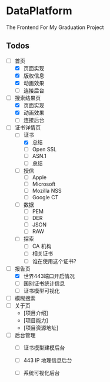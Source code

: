 # DataPlatform
The Frontend For My Graduation Project

## Todos

- [ ] 首页
    - [X] 页面实现
    - [X] 版权信息
    - [X] 动画效果
    - [ ] 连接后台
- [ ] 搜索结果页
    - [X] 页面实现
    - [X] 动画效果
    - [ ] 连接后台
- [ ] 证书详情页
    - [ ] 证书
      - [X] 总结
      - [ ] Open SSL
      - [ ] ASN.1
      - [ ] 总结
    - [ ] 授信
      - [ ] Apple
      - [ ] Microsoft
      - [ ] Mozilla NSS
      - [ ] Google CT
    - [ ] 数据
      - [ ] PEM
      - [ ] DER
      - [ ] JSON
      - [ ] RAW
    - [ ] 探索
      - [ ] CA 机构
      - [ ] 相关证书
      - [ ] 谁在使用这个证书?
- [ ] 报告页
    - [X] 世界443端口开启情况
    - [ ] 国别证书统计信息
    - [ ] 证书模型可视化
- [ ] 模糊搜索
- [ ] 关于页
    - [项目介绍] 
    - [项目能力] 
    - [项目资源地址] 
- [ ] 后台管理
    - [ ] 证书模型建模后台
    - [ ] 443 IP 地理信息后台
    - [ ] 系统可视化后台

